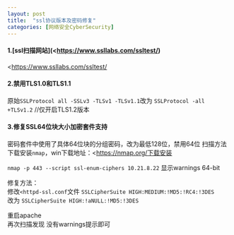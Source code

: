 ```yaml
---
layout: post
title:  "ssl协议版本及密码修复"
categories: [网络安全CyberSecurity]
---
```


#### 1.[ssl扫描网站](<https://www.ssllabs.com/ssltest/)  

<<https://www.ssllabs.com/ssltest/>

#### 2.禁用TLS1.0和TLS1.1  

原始`SSLProtocol all -SSLv3 -TLSv1 -TLSv1.1`改为
`SSLProtocol -all +TLSv1.2`            //仅开启TLS1.2版本

#### 3.修复SSL64位块大小加密套件支持  

密码套件中使用了具体64位块的分组密码，改为最低128位，禁用64位
扫描方法  
下载安装`nmap`，win下载地址：<https://nmap.org/下载安装

`nmap -p 443 --script ssl-enum-ciphers 10.21.8.22`
显示warnings
64-bit

修复方法：  
修改`<httpd-ssl.conf`文件
`SSLCipherSuite HIGH:MEDIUM:!MD5:!RC4:!3DES`  
改为
`SSLCipherSuite HIGH:!aNULL:!MD5:!3DES`  

重启apache  
再次扫描发现
没有warnings提示即可
